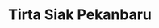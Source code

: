 ---
title: "Tirta Siak Pekanbaru"
description: "Sebuah landing page website PDAM Tirta Siak Pekanbaru."
cover: "./cover.png"
tech_stack: ["Nuxtjs", "Tailwindcss"]
create_date: "9 Oktober 2023"
---